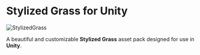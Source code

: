 # Stylized Grass for Unity

![StylizedGrass](https://github.com/user-attachments/assets/cc37caa7-c323-4d30-9ffa-707765f016f3)

A beautiful and customizable **Stylized Grass** asset pack designed for use in **Unity**. 
